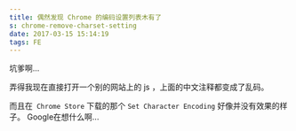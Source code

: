 ```yaml
---
title: 偶然发现 Chrome 的编码设置列表木有了
s: chrome-remove-charset-setting
date: 2017-03-15 15:14:19
tags: FE
---
```

坑爹啊...

弄得我现在直接打开一个别的网站上的 js ，上面的中文注释都变成了乱码。
<!--more-->
而且在` Chrome Store` 下载的那个 `Set Character Encoding` 好像并没有效果的样子。
Google在想什么啊...